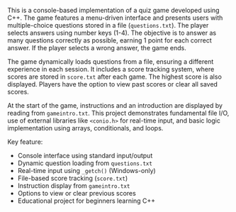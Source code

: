 This is a console-based implementation of a quiz game developed using C++. The game features a menu-driven interface and presents users with multiple-choice questions stored in a file (`questions.txt`). The player selects answers using number keys (1-4). The objective is to answer as many questions correctly as possible, earning 1 point for each correct answer. If the player selects a wrong answer, the game ends.

The game dynamically loads questions from a file, ensuring a different experience in each session. It includes a score tracking system, where scores are stored in `score.txt` after each game. The highest score is also displayed. Players have the option to view past scores or clear all saved scores.

At the start of the game, instructions and an introduction are displayed by reading from `gameintro.txt`. This project demonstrates fundamental file I/O, use of external libraries like `<conio.h>` for real-time input, and basic logic implementation using arrays, conditionals, and loops.

Key feature:

* Console interface using standard input/output
* Dynamic question loading from `questions.txt`
* Real-time input using `_getch()` (Windows-only)
* File-based score tracking (`score.txt`)
* Instruction display from `gameintro.txt`
* Options to view or clear previous scores
* Educational project for beginners learning C++
